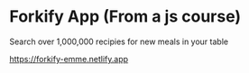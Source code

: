 # Forkify App (From a js course)
Search over 1,000,000 recipies for new meals in your table 

https://forkify-emme.netlify.app
